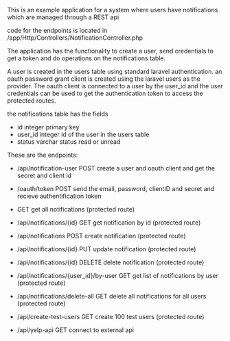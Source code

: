 
This is an example application for a system where users have notifications which are managed through a REST api 
 
code for the endpoints is located in 
/app/Http/Controllers/NotificationController.php  

The application has the functionality to create a user, send credentials to get a token and do operations 
on the notifications table. 

A user is created in the users table using standard laravel authentication. an oauth password grant client is created using the laravel users as the provider. The oauth client is connected to a user by the user_id and the user credentials can be used to get the authentication token to access the protected routes. 

the notifications table has the fields
- id integer	primary key
- user_id integer		id of the user in the users table 
- status	varchar     status read or unread

These are the endpoints:  

- /api/notification-user   POST  create a user and oauth client and get the secret and client id
- /oauth/token POST  send the email, password, clientID and secret and recieve authentification token

-  GET  get all notifications  (protected route)
- /api/notifications/{id} GET  get notification by id (protected route)
- /api/notifications POST  create notification (protected route)
- /api/notifications/{id} PUT  update notification (protected route)
- /api/notifications/{id} DELETE  delete notification (protected route)

- /api/notifications/{user_id}/by-user GET get list of notifications by user (protected route)
- /api/notifications/delete-all GET delete all notifications for all users (protected route)

- /api/create-test-users GET  create 100 test users (protected route)
- /api/yelp-api GET  connect to external api


